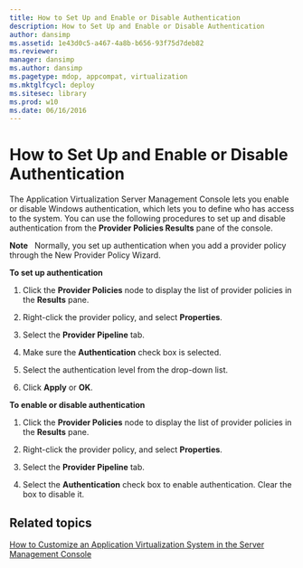 ```yaml
---
title: How to Set Up and Enable or Disable Authentication
description: How to Set Up and Enable or Disable Authentication
author: dansimp
ms.assetid: 1e43d0c5-a467-4a8b-b656-93f75d7deb82
ms.reviewer: 
manager: dansimp
ms.author: dansimp
ms.pagetype: mdop, appcompat, virtualization
ms.mktglfcycl: deploy
ms.sitesec: library
ms.prod: w10
ms.date: 06/16/2016
---
```



# How to Set Up and Enable or Disable Authentication


The Application Virtualization Server Management Console lets you enable or disable Windows authentication, which lets you to define who has access to the system. You can use the following procedures to set up and disable authentication from the **Provider Policies Results** pane of the console.

**Note**  
  Normally, you set up authentication when you add a provider policy through the New Provider Policy Wizard.

 

**To set up authentication**

1.  Click the **Provider Policies** node to display the list of provider policies in the **Results** pane.

2.  Right-click the provider policy, and select **Properties**.

3.  Select the **Provider Pipeline** tab.

4.  Make sure the **Authentication** check box is selected.

5.  Select the authentication level from the drop-down list.

6.  Click **Apply** or **OK**.

**To enable or disable authentication**

1.  Click the **Provider Policies** node to display the list of provider policies in the **Results** pane.

2.  Right-click the provider policy, and select **Properties**.

3.  Select the **Provider Pipeline** tab.

4.  Select the **Authentication** check box to enable authentication. Clear the box to disable it.

## Related topics


[How to Customize an Application Virtualization System in the Server Management Console](how-to-customize-an-application-virtualization-system-in-the-server-management-console.md)

 

 





